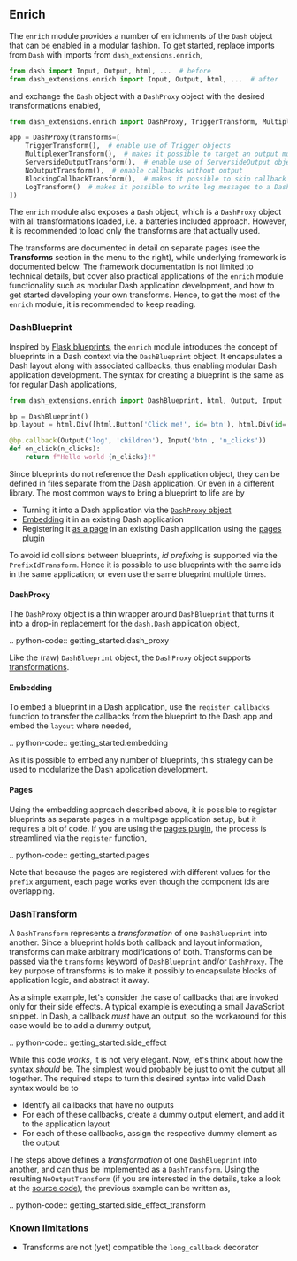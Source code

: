 ## Enrich

The `enrich` module provides a number of enrichments of the `Dash` object that can be enabled in a modular fashion. To get started, replace imports from `Dash` with imports from `dash_extensions.enrich`,

```python
from dash import Input, Output, html, ...  # before
from dash_extensions.enrich import Input, Output, html, ...  # after
```

and exchange the `Dash` object with a `DashProxy` object with the desired transformations enabled,

```python
from dash_extensions.enrich import DashProxy, TriggerTransform, MultiplexerTransform, ServersideOutputTransform, NoOutputTransform, BlockingCallbackTransform, LogTransform

app = DashProxy(transforms=[
    TriggerTransform(),  # enable use of Trigger objects
    MultiplexerTransform(),  # makes it possible to target an output multiple times in callbacks
    ServersideOutputTransform(),  # enable use of ServersideOutput objects
    NoOutputTransform(),  # enable callbacks without output
    BlockingCallbackTransform(),  # makes it possible to skip callback invocations while a callback is running 
    LogTransform()  # makes it possible to write log messages to a Dash component
])
```

The `enrich` module also exposes a `Dash` object, which is a `DashProxy` object with all transformations loaded, i.e. a batteries included approach. However, it is recommended to load only the transforms are that actually used.

The transforms are documented in detail on separate pages (see the **Transforms** section in the menu to the right), while underlying framework is documented below. The framework documentation is not limited to technical details, but cover also practical applications of the `enrich` module functionality such as modular Dash application development, and how to get started developing your own transforms. Hence, to get the most of the `enrich` module, it is recommended to keep reading.

### DashBlueprint

Inspired by [Flask blueprints](https://flask.palletsprojects.com/en/2.1.x/blueprints/), the `enrich` module introduces the concept of blueprints in a Dash context via the `DashBlueprint` object. It 
encapsulates a Dash layout along with associated callbacks, thus enabling modular Dash application development. The syntax for creating a blueprint is the same as for regular Dash applications,

```python
from dash_extensions.enrich import DashBlueprint, html, Output, Input

bp = DashBlueprint()
bp.layout = html.Div([html.Button('Click me!', id='btn'), html.Div(id='log')])

@bp.callback(Output('log', 'children'), Input('btn', 'n_clicks'))
def on_click(n_clicks):
    return f"Hello world {n_clicks}!"
```

Since blueprints do not reference the Dash application object, they can be defined in files separate from the Dash application. Or even in a different library. The most common ways to bring a blueprint to life are by

* Turning it into a Dash application via the [`DashProxy` object](#a-dashproxy)
* [Embedding](#a-embedding) it in an existing Dash application
* Registering it [as a page](#a-pages) in an existing Dash application using the [pages plugin](https://github.com/plotly/dash-labs)

To avoid id collisions between blueprints, _id prefixing_ is supported via the `PrefixIdTransform`. Hence it is possible to use blueprints with the same ids in the same application; or even use the same blueprint multiple times.

#### DashProxy

The `DashProxy` object is a thin wrapper around `DashBlueprint` that turns it into a drop-in replacement for the `dash.Dash` application object,

.. python-code:: getting_started.dash_proxy

Like the (raw) `DashBlueprint` object, the `DashProxy` object supports [transformations](#a-dashtransform).

#### Embedding

To embed a blueprint in a Dash application, use the `register_callbacks` function to transfer the callbacks from the blueprint to the Dash app and embed the `layout` where needed,

.. python-code:: getting_started.embedding

As it is possible to embed any number of blueprints, this strategy can be used to modularize the Dash application development.

#### Pages

Using the embedding approach described above, it is possible to register blueprints as separate pages in a multipage application setup, but it requires a bit of code. If you are using the [pages plugin](https://github.com/plotly/dash-labs), the process is streamlined via the `register` function,

.. python-code:: getting_started.pages

Note that because the pages are registered with different values for the `prefix` argument, each page works even though the component ids are overlapping.

### DashTransform

A `DashTransform` represents a _transformation_ of one `DashBlueprint` into another. Since a blueprint holds both callback and layout information, transforms can make arbitrary modifications of both. Transforms can be passed via the `transforms` keyword of `DashBlueprint` and/or `DashProxy`. The key purpose of transforms is to make it possibly to encapsulate blocks of application logic, and abstract it away. 

As a simple example, let's consider the case of callbacks that are invoked only for their side effects. A typical example is executing a small JavaScript snippet. In Dash, a callback _must_ have an output, so the workaround for this case would be to add a dummy output,

.. python-code:: getting_started.side_effect

While this code _works_, it is not very elegant. Now, let's think about how the syntax _should_ be. 
The simplest would probably be just to omit the output all together. The required steps to turn this desired syntax into valid Dash syntax would be to

* Identify all callbacks that have no outputs
* For each of these callbacks, create a dummy output element, and add it to the application layout
* For each of these callbacks, assign the respective dummy element as the output

The steps above defines a _transformation_ of one `DashBlueprint` into another, and can thus be implemented as a `DashTransform`. Using the resulting `NoOutputTransform` (if you are interested in the details, take a look at the [source code](https://github.com/thedirtyfew/dash-extensions/blob/master/dash_extensions/enrich.py)), the previous example can be written as,

.. python-code:: getting_started.side_effect_transform

### Known limitations

* Transforms are not (yet) compatible the `long_callback` decorator

